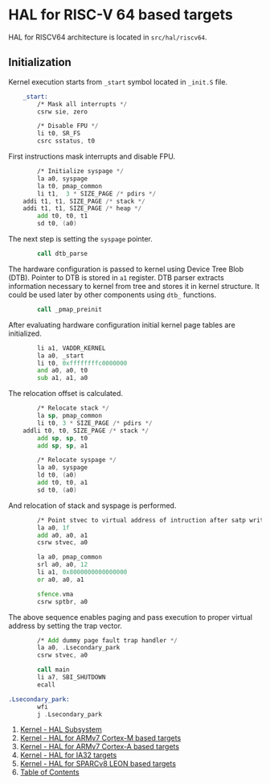 # HAL for RISC-V 64 based targets

HAL for RISCV64 architecture is located in `src/hal/riscv64`.

## Initialization

Kernel execution starts from `_start` symbol located in `_init.S` file.

```asm
    _start:
        /* Mask all interrupts */
        csrw sie, zero

        /* Disable FPU */
        li t0, SR_FS
        csrc sstatus, t0
```

First instructions mask interrupts and disable FPU.

```asm
        /* Initialize syspage */
        la a0, syspage
        la t0, pmap_common
        li t1,  3 * SIZE_PAGE /* pdirs */
	addi t1, t1, SIZE_PAGE /* stack */
	addi t1, t1, SIZE_PAGE /* heap */
        add t0, t0, t1
        sd t0, (a0)
```

The next step is setting the `syspage` pointer.

```asm
        call dtb_parse
```

The hardware configuration is passed to kernel using Device Tree Blob (DTB). Pointer to DTB is stored in `a1` register.
DTB parser extracts information necessary to kernel from tree and stores it in kernel structure. It could be used
later by other components using `dtb_` functions.

```asm
        call _pmap_preinit
```

After evaluating hardware configuration initial kernel page tables are initialized.

```asm
        li a1, VADDR_KERNEL
        la a0, _start
        li t0, 0xffffffffc0000000
        and a0, a0, t0
        sub a1, a1, a0
```

The relocation offset is calculated.

```asm
        /* Relocate stack */
        la sp, pmap_common
        li t0, 3 * SIZE_PAGE /* pdirs */
	addli t0, t0, SIZE_PAGE /* stack */
        add sp, sp, t0
        add sp, sp, a1

        /* Relocate syspage */
        la a0, syspage
        ld t0, (a0)
        add t0, t0, a1
        sd t0, (a0)
```

And relocation of stack and syspage is performed.

```asm
        /* Point stvec to virtual address of intruction after satp write */
        la a0, 1f
        add a0, a0, a1
        csrw stvec, a0

        la a0, pmap_common
        srl a0, a0, 12
        li a1, 0x8000000000000000
        or a0, a0, a1

        sfence.vma
        csrw sptbr, a0
```

The above sequence enables paging and pass execution to proper virtual address by setting the trap vector.

```asm
        /* Add dummy page fault trap handler */
        la a0, .Lsecondary_park
        csrw stvec, a0

        call main
        li a7, SBI_SHUTDOWN
        ecall

.Lsecondary_park:
        wfi
        j .Lsecondary_park
```

1. [Kernel - HAL Subsystem](index.md)
2. [Kernel - HAL for ARMv7 Cortex-M based targets](armv7m.md)
3. [Kernel - HAL for ARMv7 Cortex-A based targets](armv7a.md)
4. [Kernel - HAL for IA32 targets](ia32.md)
5. [Kernel - HAL for SPARCv8 LEON based targets](sparcv8leon.md)
6. [Table of Contents](../../index.md)
